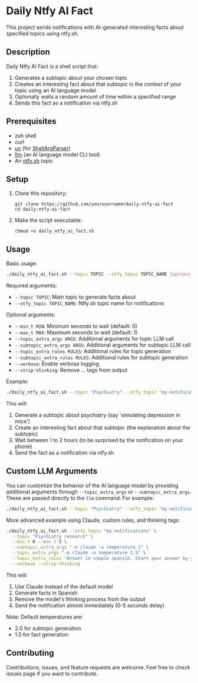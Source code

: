 # Daily Ntfy AI Fact

This project sends notifications with AI-generated interesting facts about specified topics using ntfy.sh.

## Description

Daily Ntfy AI Fact is a shell script that:
1. Generates a subtopic about your chosen topic
2. Creates an interesting fact about that subtopic in the context of your topic using an AI language model
3. Optionally waits a random amount of time within a specified range
4. Sends this fact as a notification via ntfy.sh

## Prerequisites

- zsh shell
- curl
- [uv](https://github.com/astral-sh/uv) (for [ShellArgParser](https://github.com/thiswillbeyourgithub/ShellArgParser))
- [llm](https://github.com/simonw/llm) (an AI language model CLI tool)
- An [ntfy.sh](https://ntfy.sh) topic

## Setup

1. Clone this repository:
   ```
   git clone https://github.com/yourusername/daily-ntfy-ai-fact
   cd daily-ntfy-ai-fact
   ```

2. Make the script executable:
   ```
   chmod +x daily_ntfy_ai_fact.sh
   ```
## Usage

Basic usage:

```bash
./daily_ntfy_ai_fact.sh --topic TOPIC --ntfy_topic TOPIC_NAME [options]
```

Required arguments:
- `--topic TOPIC`: Main topic to generate facts about
- `--ntfy_topic TOPIC_NAME`: Ntfy.sh topic name for notifications

Optional arguments:
- `--min_t MIN`: Minimum seconds to wait (default: 0)
- `--max_t MAX`: Maximum seconds to wait (default: 1)
- `--topic_extra_args ARGS`: Additional arguments for topic LLM call
- `--subtopic_extra_args ARGS`: Additional arguments for subtopic LLM call
- `--topic_extra_rules RULES`: Additional rules for topic generation
- `--subtopic_extra_rules RULES`: Additional rules for subtopic generation
- `--verbose`: Enable verbose logging
- `--strip-thinking`: Remove <thinking>...</thinking> tags from output

Example:
```bash
./daily_ntfy_ai_fact.sh --topic "Psychiatry" --ntfy_topic "my-notifications" --min_t 3600 --max_t 7200
```

This will:
1. Generate a subtopic about psychiatry (say 'simulating depression in mice')
2. Create an interesting fact about that subtopic (the explanation about the subtopic)
3. Wait between 1 to 2 hours (to be surprised by the notification on your phone)
4. Send the fact as a notification via ntfy.sh

## Custom LLM Arguments

You can customize the behavior of the AI language model by providing additional arguments through `--topic_extra_args` or `--subtopic_extra_args`. These are passed directly to the `llm` command. For example:

```bash
./daily_ntfy_ai_fact.sh --topic "Psychiatry" --ntfy_topic "my-notifications" --topic_extra_args "-m gpt-4 -o temperature 0.7"
```

More advanced example using Claude, custom rules, and thinking tags:
```bash
./daily_ntfy_ai_fact.sh --ntfy_topic "my-notifications" \
  --topic "Psychiatry research" \
  --min_t 0 --max_t 5 \
  --subtopic_extra_args "-m claude -o temperature 2" \
  --topic_extra_args "-m claude -o temperature 1.5" \
  --topic_extra_rules "Answer in simple spanish. Start your answer by your internal thoughts in <thinking> tags then answer directly." \
  --verbose --strip-thinking
```

This will:
1. Use Claude instead of the default model
2. Generate facts in Spanish
3. Remove the model's thinking process from the output
4. Send the notification almost immediately (0-5 seconds delay)

Note: Default temperatures are:
- 2.0 for subtopic generation
- 1.5 for fact generation

## Contributing

Contributions, issues, and feature requests are welcome. Feel free to check issues page if you want to contribute.
